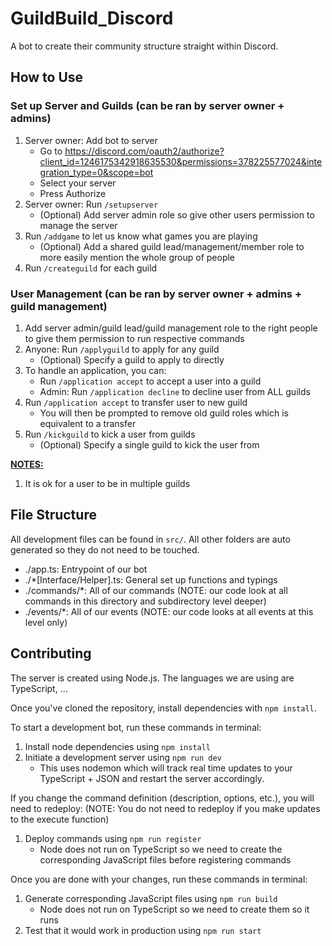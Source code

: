 # GuildBuild_Discord
A bot to create their community structure straight within Discord.

## How to Use
### Set up Server and Guilds (can be ran by server owner + admins)
1. Server owner: Add bot to server
   - Go to https://discord.com/oauth2/authorize?client_id=1246175342918635530&permissions=378225577024&integration_type=0&scope=bot
   - Select your server
   - Press Authorize
2. Server owner: Run ```/setupserver```
   - (Optional) Add server admin role so give other users permission to manage the server
3. Run ```/addgame``` to let us know what games you are playing
   - (Optional) Add a shared guild lead/management/member role to more easily mention the whole group of people
4. Run ```/createguild``` for each guild

### User Management (can be ran by server owner + admins + guild management)
1. Add server admin/guild lead/guild management role to the right people to give them permission to run respective commands
2. Anyone: Run ```/applyguild``` to apply for any guild
   - (Optional) Specify a guild to apply to directly
3. To handle an application, you can:
   - Run ```/application accept``` to accept a user into a guild
   - Admin: Run ```/application decline``` to decline user from ALL guilds
4. Run ```/application accept``` to transfer user to new guild
   - You will then be prompted to remove old guild roles which is equivalent to a transfer
5. Run ```/kickguild``` to kick a user from guilds
   - (Optional) Specify a single guild to kick the user from

**<u>NOTES:</u>**

1. It is ok for a user to be in multiple guilds

## File Structure
All development files can be found in `src/`. All other folders are auto generated so they do not need to be touched.

- ./app.ts: Entrypoint of our bot
- ./*[Interface/Helper].ts: General set up functions and typings
- ./commands/*: All of our commands (NOTE: our code look at all commands in this directory and subdirectory level deeper)
- ./events/*: All of our events (NOTE: our code looks at all events at this level only)

## Contributing
The server is created using Node.js.
The languages we are using are TypeScript, ...

Once you've cloned the repository, install dependencies with `npm install`.

To start a development bot, run these commands in terminal:
1. Install node dependencies using `npm install`
2. Initiate a development server using `npm run dev`
   - This uses nodemon which will track real time updates to your TypeScript + JSON and restart the server accordingly. 

If you change the command definition (description, options, etc.), you will need to redeploy:
(NOTE: You do not need to redeploy if you make updates to the execute function)
1. Deploy commands using `npm run register`
   - Node does not run on TypeScript so we need to create the corresponding JavaScript files before registering commands

Once you are done with your changes, run these commands in terminal:
1. Generate corresponding JavaScript files using `npm run build`
   - Node does not run on TypeScript so we need to create them so it runs
2. Test that it would work in production using `npm run start`